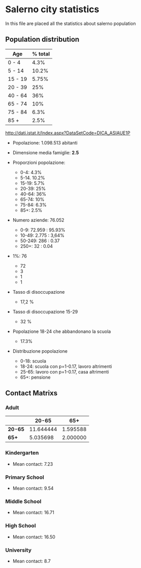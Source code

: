 # Salerno city statistics

In this file are placed all the statistics about salerno population 

## Population distribution

| Age     | % total |
| ------- | ------- |
| 0 - 4   | 4.3%    |
| 5 - 14  | 10.2%   |
| 15 - 19 | 5.75%   |
| 20 - 39 | 25%     |
| 40 - 64 | 36%     |
| 65 - 74 | 10%     |
| 75 - 84 | 6.3%    |
| 85 +    | 2.5%    |

http://dati.istat.it/Index.aspx?DataSetCode=DICA_ASIAUE1P

- Popolazione: 1.098.513 abitanti
- Dimensione media famiglie: **2.5**
- Proporzioni popolazione:
  - 0-4: 4.3%
  - 5-14. 10.2%
  - 15-19: 5.7%
  - 20-39: 25%
  - 40-64: 36%
  - 65-74: 10%
  - 75-84: 6.3%
  - 85+: 2.5%

- Numero aziende: 76.052
  - 0-9: 72.959 : 95.93%
  - 10-49: 2.775 : 3,64%
  - 50-249: 286 : 0.37
  - 250+: 32 : 0.04

- 1%: 76
  - 72
  - 3
  - 1
  - 1

- Tasso di disoccupazione
  - 17,2 %
- Tasso di disoccupazione 15-29
  - 32 %

- Popolazione 18-24 che abbandonano la scuola
  - 17.3%

- Distribuzione popolazione
  - 0-18: scuola
  - 18-24: scuola con p=1-0.17, lavoro altrimenti
  - 25-65: lavoro con p=1-0.17, casa altrimenti
  - 65+: pensione

## Contact Matrixs

### Adult 

|           | **20-65** | **65+**  |
| --------- | --------- | -------- |
| **20-65** | 11.644444 | 1.595588 |
| **65+**   | 5.035698  | 2.000000 |

### Kindergarten

- Mean contact: 7.23

### Primary School

- Mean contact: 9.54

### Middle School

- Mean contact: 16.71

### High School

- Mean contact: 16.50

### University

- Mean contact: 8.7